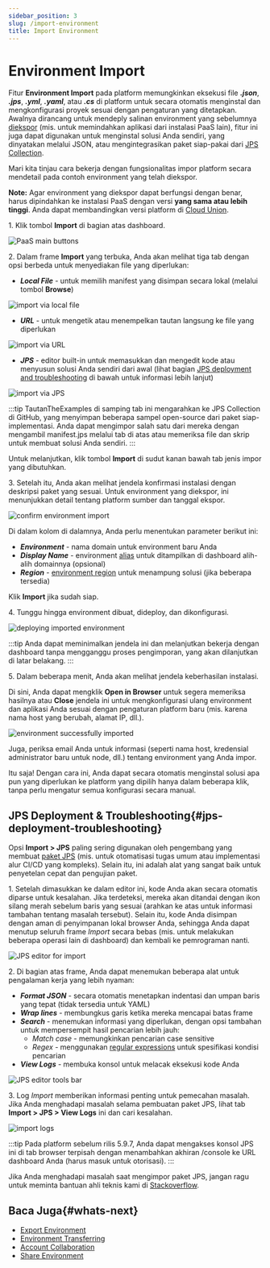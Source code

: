 ```yaml
---
sidebar_position: 3
slug: /import-environment
title: Import Environment
---
```

# Environment Import

Fitur **Environment Import** pada platform memungkinkan eksekusi file _**.json**_, _**.jps**_, _**.yml**_, _**.yaml**_, atau _**.cs**_ di platform untuk secara otomatis menginstal dan mengkonfigurasi proyek sesuai dengan pengaturan yang ditetapkan. Awalnya dirancang untuk mendeply salinan environment yang sebelumnya [diekspor](<https://docs.dewacloud.com/docs/environment-export/>) (mis. untuk memindahkan aplikasi dari instalasi PaaS lain), fitur ini juga dapat digunakan untuk menginstal solusi Anda sendiri, yang dinyatakan melalui JSON, atau mengintegrasikan paket siap-pakai dari [JPS Collection](<https://github.com/jelastic-jps>).

Mari kita tinjau cara bekerja dengan fungsionalitas impor platform secara mendetail pada contoh environment yang telah diekspor.

**Note:** Agar environment yang diekspor dapat berfungsi dengan benar, harus dipindahkan ke instalasi PaaS dengan versi __yang sama atau lebih tinggi__. Anda dapat membandingkan versi platform di [Cloud Union](<https://docs.dewacloud.com/docs/application-platform-partners/>).

1\. Klik tombol **Import** di bagian atas dashboard.

<img src="https://assets.dewacloud.com/dewacloud-docs/environment-management/environment-export-and-import/import-environment/01-paas-main-buttons.png" alt="PaaS main buttons" max-width="100%"/>

2\. Dalam frame **Import** yang terbuka, Anda akan melihat tiga tab dengan opsi berbeda untuk menyediakan file yang diperlukan:

  * _**Local File**_ \- untuk memilih manifest yang disimpan secara lokal (melalui tombol **Browse**) 

  <img src="https://assets.dewacloud.com/dewacloud-docs/environment-management/environment-export-and-import/import-environment/02-import-via-local-file.png" alt="import via local file" max-width="100%"/>

  * _**URL**_ \- untuk mengetik atau menempelkan tautan langsung ke file yang diperlukan 

  <img src="https://assets.dewacloud.com/dewacloud-docs/environment-management/environment-export-and-import/import-environment/03-import-via-url.png" alt="import via URL" max-width="100%"/>

  * _**JPS**_ \- editor built-in untuk memasukkan dan mengedit kode atau menyusun solusi Anda sendiri dari awal (lihat bagian [JPS deployment and troubleshooting](<https://docs.dewacloud.com/docs/#jps-deployment--troubleshooting>) di bawah untuk informasi lebih lanjut)

<img src="https://assets.dewacloud.com/dewacloud-docs/environment-management/environment-export-and-import/import-environment/04-import-via-jps.png" alt="import via JPS" max-width="100%"/>

:::tip 
TautanTheExamples di samping tab ini mengarahkan ke JPS Collection di 
GitHub, yang menyimpan beberapa sampel open-source dari paket siap-implementasi. Anda dapat mengimpor salah satu dari mereka dengan mengambil manifest.jps melalui tab di atas atau memeriksa file dan skrip untuk membuat solusi Anda sendiri.
:::

Untuk melanjutkan, klik tombol **Import** di sudut kanan bawah tab jenis impor yang dibutuhkan.

3\. Setelah itu, Anda akan melihat jendela konfirmasi instalasi dengan deskripsi paket yang sesuai. Untuk environment yang diekspor, ini menunjukkan detail tentang platform sumber dan tanggal ekspor.

<img src="https://assets.dewacloud.com/dewacloud-docs/environment-management/environment-export-and-import/import-environment/05-confirm-environment-import.png" alt="confirm environment import" max-width="100%"/>

Di dalam kolom di dalamnya, Anda perlu menentukan parameter berikut ini:

  * _**Environment**_ \- nama domain untuk environment baru Anda
  * _**Display Name**_ \- environment [alias](<https://docs.dewacloud.com/docs/environment-aliases/>) untuk ditampilkan di dashboard alih-alih domainnya (opsional)
  * _**Region**_ \- [environment region](<https://docs.dewacloud.com/docs/environment-regions/>) untuk menampung solusi (jika beberapa tersedia)

Klik **Import** jika sudah siap.

4\. Tunggu hingga environment dibuat, dideploy, dan dikonfigurasi.

<img src="https://assets.dewacloud.com/dewacloud-docs/environment-management/environment-export-and-import/import-environment/06-deploying-imported-environment.png" alt="deploying imported environment" max-width="100%"/>

:::tip 
Anda dapat meminimalkan jendela ini dan melanjutkan bekerja dengan dashboard tanpa mengganggu proses pengimporan, yang akan dilanjutkan di latar belakang.
:::

5\. Dalam beberapa menit, Anda akan melihat jendela keberhasilan instalasi.

Di sini, Anda dapat mengklik **Open in Browser** untuk segera memeriksa hasilnya atau **Close** jendela ini untuk mengkonfigurasi ulang environment dan aplikasi Anda sesuai dengan pengaturan platform baru (mis. karena nama host yang berubah, alamat IP, dll.).

<img src="https://assets.dewacloud.com/dewacloud-docs/environment-management/environment-export-and-import/import-environment/07-environment-successfully-imported.png" alt="environment successfully imported" max-width="100%"/>

Juga, periksa email Anda untuk informasi (seperti nama host, kredensial administrator baru untuk node, dll.) tentang environment yang Anda impor.

Itu saja! Dengan cara ini, Anda dapat secara otomatis menginstal solusi apa pun yang diperlukan ke platform yang dipilih hanya dalam beberapa klik, tanpa perlu mengatur semua konfigurasi secara manual.

## JPS Deployment & Troubleshooting{#jps-deployment-troubleshooting}

Opsi **Import > JPS** paling sering digunakan oleh pengembang yang membuat [paket JPS](<https://docs.dewacloud.com/docs/jps/>) (mis. untuk otomatisasi tugas umum atau implementasi alur CI/CD yang kompleks). Selain itu, ini adalah alat yang sangat baik untuk penyetelan cepat dan pengujian paket.

1\. Setelah dimasukkan ke dalam editor ini, kode Anda akan secara otomatis diparse untuk kesalahan. Jika terdeteksi, mereka akan ditandai dengan ikon silang merah sebelum baris yang sesuai (arahkan ke atas untuk informasi tambahan tentang masalah tersebut). Selain itu, kode Anda disimpan dengan aman di penyimpanan lokal browser Anda, sehingga Anda dapat menutup seluruh frame _Import_ secara bebas (mis. untuk melakukan beberapa operasi lain di dashboard) dan kembali ke pemrograman nanti.

<img src="https://assets.dewacloud.com/dewacloud-docs/environment-management/environment-export-and-import/import-environment/08-jps-editor-for-import.png" alt="JPS editor for import" max-width="100%"/>

2\. Di bagian atas frame, Anda dapat menemukan beberapa alat untuk pengalaman kerja yang lebih nyaman:

  * _**Format JSON**_ \- secara otomatis menetapkan indentasi dan umpan baris yang tepat (tidak tersedia untuk YAML)
  * _**Wrap lines**_ \- membungkus garis ketika mereka mencapai batas frame
  * _**Search**_ \- menemukan informasi yang diperlukan, dengan opsi tambahan untuk mempersempit hasil pencarian lebih jauh:
    * _Match case_ \- memungkinkan pencarian case sensitive
    * _Regex_ \- menggunakan [regular expressions](<https://en.wikipedia.org/wiki/Regular_expression>) untuk spesifikasi kondisi pencarian
  * _**View Logs**_ \- membuka konsol untuk melacak eksekusi kode Anda

<img src="https://assets.dewacloud.com/dewacloud-docs/environment-management/environment-export-and-import/import-environment/09-jps-editor-tools-bar.png" alt="JPS editor tools bar" max-width="100%"/>

3\. Log _Import_ memberikan informasi penting untuk pemecahan masalah. Jika Anda menghadapi masalah selama pembuatan paket JPS, lihat tab **Import > JPS > View Logs** ini dan cari kesalahan.

<img src="https://assets.dewacloud.com/dewacloud-docs/environment-management/environment-export-and-import/import-environment/10-import-logs.png" alt="import logs" max-width="100%"/>

:::tip 
Pada platform sebelum rilis 5.9.7, Anda dapat mengakses konsol JPS ini di tab browser terpisah dengan menambahkan akhiran /console ke URL dashboard Anda (harus masuk untuk otorisasi).
:::

Jika Anda menghadapi masalah saat mengimpor paket JPS, jangan ragu untuk meminta bantuan ahli teknis kami di [Stackoverflow](<https://stackoverflow.com/questions/tagged/jelastic>).

## Baca Juga{#whats-next}

  * [Export Environment](<https://docs.dewacloud.com/docs/environment-export/>)
  * [Environment Transferring](<https://docs.dewacloud.com/docs/environment-transferred/>)
  * [Account Collaboration](<https://docs.dewacloud.com/docs/account-collaboration/>)
  * [Share Environment](<https://docs.dewacloud.com/docs/share-environment/>)